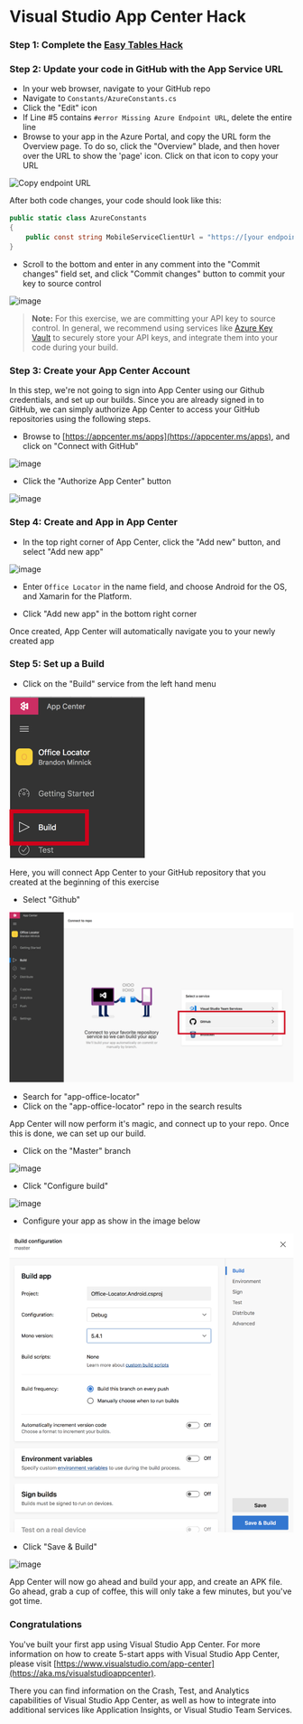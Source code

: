 # Visual Studio App Center Hack

### Step 1: Complete the [Easy Tables Hack](./easy-table-hack.md)

### Step 2: Update your code in GitHub with the App Service URL

- In your web browser, navigate to your GitHub repo
- Navigate to `Constants/AzureConstants.cs`
- Click the "Edit" icon
- If Line #5 contains `#error Missing Azure Endpoint URL`, delete the entire line
- Browse to your app in the Azure Portal, and copy the URL form the Overview page.  To do so, click the "Overview" blade, and then hover over the URL to show the 'page' icon.  Click on that icon to copy your URL

![Copy endpoint URL](img/copy-endpoint-url.png)

After both code changes, your code should look like this:

```csharp
public static class AzureConstants
{
    public const string MobileServiceClientUrl = "https://[your endpoint here]";
}
```

- Scroll to the bottom and enter in any comment into the "Commit changes" field set, and click "Commit changes" button to commit your key to source control

![image](img/mobile-center-hack/4-8-commit-comments.png)

> __Note:__ For this exercise, we are committing your API key to source control.  In general, we recommend using services like [Azure Key Vault](https://azure.microsoft.com/en-us/services/key-vault/) to securely store your API keys, and integrate them into your code during your build.

### Step 3: Create your App Center Account

In this step, we're not going to sign into App Center using our Github credentials, and set up our builds. Since you are already signed in to GitHub, we can simply authorize App Center to access your GitHub repositories using the following steps.

- Browse to [https://appcenter.ms/apps](https://appcenter.ms/apps), and click on "Connect with GitHub"

![image](img/mobile-center-hack/6-1-create-mc-account.png)

- Click the "Authorize App Center" button

![image](img/mobile-center-hack/6-2-mc-gh-auth.png)

### Step 4: Create and App in App Center

- In the top right corner of App Center, click the "Add new" button, and select "Add new app"

![image](img/mobile-center-hack/7-1-add-app.png)

- Enter `Office Locator` in the name field, and choose Android for the OS, and Xamarin for the Platform.

- Click "Add new app" in the bottom right corner

Once created, App Center will automatically navigate you to your newly created app

### Step 5: Set up a Build

- Click on the "Build" service from the left hand menu

![image](img/mobile-center-hack/8-1-build.png)

Here, you will connect App Center to your GitHub repository that you created at the beginning of this exercise

- Select "Github"

![image](img/mobile-center-hack/8-2-github.png)

- Search for "app-office-locator"
- Click on the "app-office-locator" repo in the search results

App Center will now perform it's magic, and connect up to your repo. Once this is done, we can set up our build.

- Click on the "Master" branch

![image](img/mobile-center-hack/8-9-pick-master.png)

- Click "Configure build"

![image](img/mobile-center-hack/8-10-config-build.png)

- Configure your app as show in the image below

![image](img/mobile-center-hack/8-11-build-settings.png)

- Click "Save & Build"

![image](img/mobile-center-hack/8-12-save-build.png)

App Center will now go ahead and build your app, and create an APK file.  Go ahead, grab a cup of coffee, this will only take a few minutes, but you've got time.

### Congratulations

You've built your first app using Visual Studio App Center.  For more information on how to create 5-start apps with Visual Studio App Center, please visit [https://www.visualstudio.com/app-center](https://aka.ms/visualstudioappcenter).

There you can find information on the Crash, Test, and Analytics capabilities of Visual Studio App Center, as well as how to integrate into additional services like Application Insights, or Visual Studio Team Services.
